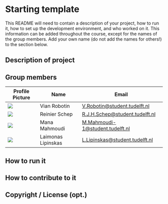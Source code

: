# Starting template

This README will need to contain a description of your project, how to run it, how to set up the development environment, and who worked on it.
This information can be added throughout the course, except for the names of the group members.
Add your own name (do not add the names for others!) to the section below.

## Description of project

## Group members

| Profile Picture | Name | Email |
|---|---|---|
| ![](https://secure.gravatar.com/avatar/60cc0ca6ca48b85e072af402acd471a6?s=800&d=identicon&length=4&size=50) | Vian Robotin | V.Robotin@student.tudelft.nl |
| ![](https://secure.gravatar.com/avatar/6f9749b354d325c57c85b6c97ffb1384?s=800&d=identicon&length=4&size=50) | Reinier Schep | R.J.H.Schep@student.tudelft.nl |
| ![](https://secure.gravatar.com/avatar/ab806692677aacd979553d1a9142ed4d?s=800&d=identicon&length=4&size=50) | Mana Mahmoudi | M.Mahmoudi-1@student.tudelft.nl |
| ![](https://secure.gravatar.com/avatar/7a88d88d5709b14830d314f2e4a1565f?s=800&d=identicon&length=4&size=50) | Laimonas Lipinskas | L.Lipinskas@student.tudelft.nl |


<!-- Instructions (remove once assignment has been completed -->
<!-- - Add (only!) your own name to the table above (use Markdown formatting) -->
<!-- - Mention your *student* email address -->
<!-- - Preferably add a recognizable photo, otherwise add your GitLab photo -->
<!-- - (please make sure the photos have the same size) --> 

## How to run it

## How to contribute to it

## Copyright / License (opt.)
